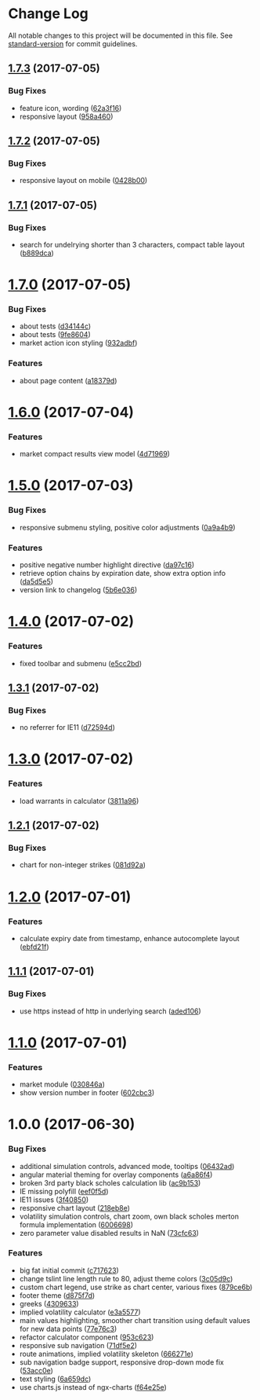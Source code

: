 # Change Log

All notable changes to this project will be documented in this file. See [standard-version](https://github.com/conventional-changelog/standard-version) for commit guidelines.

<a name="1.7.3"></a>
## [1.7.3](https://github.com/tomastrajan/options/compare/v1.7.2...v1.7.3) (2017-07-05)


### Bug Fixes

* feature icon, wording ([62a3f16](https://github.com/tomastrajan/options/commit/62a3f16))
* responsive layout ([958a460](https://github.com/tomastrajan/options/commit/958a460))



<a name="1.7.2"></a>
## [1.7.2](https://github.com/tomastrajan/options/compare/v1.7.1...v1.7.2) (2017-07-05)


### Bug Fixes

* responsive layout on mobile ([0428b00](https://github.com/tomastrajan/options/commit/0428b00))



<a name="1.7.1"></a>
## [1.7.1](https://github.com/tomastrajan/options/compare/v1.7.0...v1.7.1) (2017-07-05)


### Bug Fixes

* search for undelrying shorter than 3 characters, compact table layout ([b889dca](https://github.com/tomastrajan/options/commit/b889dca))



<a name="1.7.0"></a>
# [1.7.0](https://github.com/tomastrajan/options/compare/v1.6.0...v1.7.0) (2017-07-05)


### Bug Fixes

* about tests ([d34144c](https://github.com/tomastrajan/options/commit/d34144c))
* about tests ([9fe8604](https://github.com/tomastrajan/options/commit/9fe8604))
* market action icon styling ([932adbf](https://github.com/tomastrajan/options/commit/932adbf))


### Features

* about page content ([a18379d](https://github.com/tomastrajan/options/commit/a18379d))



<a name="1.6.0"></a>
# [1.6.0](https://github.com/tomastrajan/options/compare/v1.5.0...v1.6.0) (2017-07-04)


### Features

* market compact results view model ([4d71969](https://github.com/tomastrajan/options/commit/4d71969))



<a name="1.5.0"></a>
# [1.5.0](https://github.com/tomastrajan/options/compare/v1.4.0...v1.5.0) (2017-07-03)


### Bug Fixes

* responsive submenu styling, positive color adjustments ([0a9a4b9](https://github.com/tomastrajan/options/commit/0a9a4b9))


### Features

* positive negative number highlight directive ([da97c16](https://github.com/tomastrajan/options/commit/da97c16))
* retrieve option chains by expiration date, show extra option info ([da5d5e5](https://github.com/tomastrajan/options/commit/da5d5e5))
* version link to changelog ([5b6e036](https://github.com/tomastrajan/options/commit/5b6e036))



<a name="1.4.0"></a>
# [1.4.0](https://github.com/tomastrajan/options/compare/v1.3.1...v1.4.0) (2017-07-02)


### Features

* fixed toolbar and submenu ([e5cc2bd](https://github.com/tomastrajan/options/commit/e5cc2bd))



<a name="1.3.1"></a>
## [1.3.1](https://github.com/tomastrajan/options/compare/v1.3.0...v1.3.1) (2017-07-02)


### Bug Fixes

* no referrer for IE11 ([d72594d](https://github.com/tomastrajan/options/commit/d72594d))



<a name="1.3.0"></a>
# [1.3.0](https://github.com/tomastrajan/options/compare/v1.2.1...v1.3.0) (2017-07-02)


### Features

* load warrants in calculator ([3811a96](https://github.com/tomastrajan/options/commit/3811a96))



<a name="1.2.1"></a>
## [1.2.1](https://github.com/tomastrajan/options/compare/v1.2.0...v1.2.1) (2017-07-02)


### Bug Fixes

* chart for non-integer strikes ([081d92a](https://github.com/tomastrajan/options/commit/081d92a))



<a name="1.2.0"></a>
# [1.2.0](https://github.com/tomastrajan/options/compare/v1.1.1...v1.2.0) (2017-07-01)


### Features

* calculate expiry date from timestamp, enhance autocomplete layout ([ebfd21f](https://github.com/tomastrajan/options/commit/ebfd21f))



<a name="1.1.1"></a>
## [1.1.1](https://github.com/tomastrajan/options/compare/v1.1.0...v1.1.1) (2017-07-01)


### Bug Fixes

* use https instead of http in underlying search ([aded106](https://github.com/tomastrajan/options/commit/aded106))



<a name="1.1.0"></a>
# [1.1.0](https://github.com/tomastrajan/options/compare/v1.0.0...v1.1.0) (2017-07-01)


### Features

* market module ([030846a](https://github.com/tomastrajan/options/commit/030846a))
* show version number in footer ([602cbc3](https://github.com/tomastrajan/options/commit/602cbc3))



<a name="1.0.0"></a>
# 1.0.0 (2017-06-30)


### Bug Fixes

* additional simulation controls, advanced mode, tooltips ([06432ad](https://github.com/tomastrajan/options/commit/06432ad))
* angular material theming for overlay components ([a6a86f4](https://github.com/tomastrajan/options/commit/a6a86f4))
* broken 3rd party black scholes calculation lib ([ac9b153](https://github.com/tomastrajan/options/commit/ac9b153))
* IE missing polyfill ([eef0f5d](https://github.com/tomastrajan/options/commit/eef0f5d))
* IE11 issues ([3f40850](https://github.com/tomastrajan/options/commit/3f40850))
* responsive chart layout ([218eb8e](https://github.com/tomastrajan/options/commit/218eb8e))
* volatility simulation controls, chart zoom, own black scholes merton formula implementation ([6006698](https://github.com/tomastrajan/options/commit/6006698))
* zero parameter value disabled results in NaN ([73cfc63](https://github.com/tomastrajan/options/commit/73cfc63))


### Features

* big fat initial commit ([c717623](https://github.com/tomastrajan/options/commit/c717623))
* change tslint line length rule to 80, adjust theme colors ([3c05d9c](https://github.com/tomastrajan/options/commit/3c05d9c))
* custom chart legend, use strike as chart center, various fixes ([879ce6b](https://github.com/tomastrajan/options/commit/879ce6b))
* footer theme ([d875f7d](https://github.com/tomastrajan/options/commit/d875f7d))
* greeks ([4309633](https://github.com/tomastrajan/options/commit/4309633))
* implied volatility calculator ([e3a5577](https://github.com/tomastrajan/options/commit/e3a5577))
* main values highlighting, smoother chart transition using default values for new data points ([77e76c3](https://github.com/tomastrajan/options/commit/77e76c3))
* refactor calculator component ([953c623](https://github.com/tomastrajan/options/commit/953c623))
* responsive sub navigation ([71df5e2](https://github.com/tomastrajan/options/commit/71df5e2))
* route animations, implied volatility skeleton ([666271e](https://github.com/tomastrajan/options/commit/666271e))
* sub navigation badge support, responsive drop-down mode fix ([53acc0e](https://github.com/tomastrajan/options/commit/53acc0e))
* text styling ([6a659dc](https://github.com/tomastrajan/options/commit/6a659dc))
* use charts.js instead of ngx-charts ([f64e25e](https://github.com/tomastrajan/options/commit/f64e25e))
